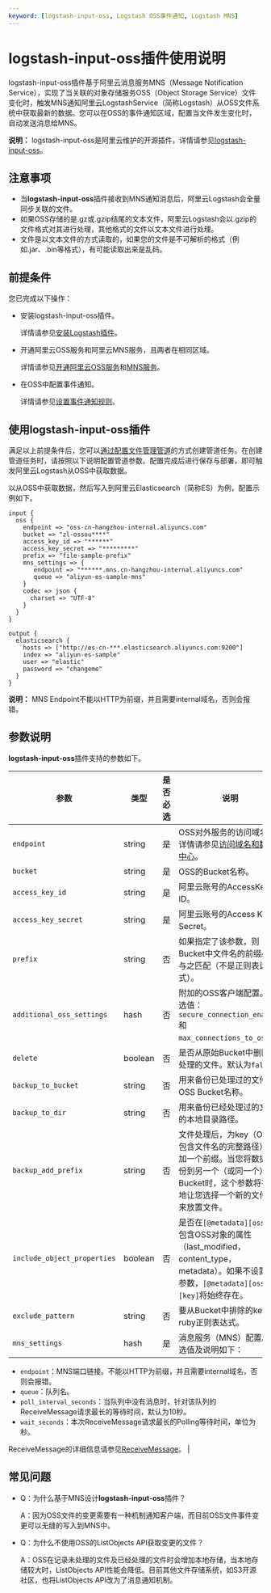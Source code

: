 ```yaml
---
keyword: [logstash-input-oss, Logstash OSS事件通知, Logstash MNS]
---
```


# logstash-input-oss插件使用说明

logstash-input-oss插件基于阿里云消息服务MNS（Message Notification Service），实现了当关联的对象存储服务OSS（Object Storage Service）文件变化时，触发MNS通知阿里云LogstashService（简称Logstash）从OSS文件系统中获取最新的数据。您可以在OSS的事件通知区域，配置当文件发生变化时，自动发送消息给MNS。

**说明：** logstash-input-oss是阿里云维护的开源插件，详情请参见[logstash-input-oss](https://github.com/aliyun/logstash-input-oss)。

## 注意事项

-   当**logstash-input-oss**插件接收到MNS通知消息后，阿里云Logstash会全量同步关联的文件。
-   如果OSS存储的是.gz或.gzip结尾的文本文件，阿里云Logstash会以.gzip的文件格式对其进行处理，其他格式的文件以文本文件进行处理。
-   文件是以文本文件的方式读取的，如果您的文件是不可解析的格式（例如.jar、.bin等格式），有可能读取出来是乱码。

## 前提条件

您已完成以下操作：

-   安装logstash-input-oss插件。

    详情请参见[安装Logstash插件](/cn.zh-CN/Logstash/插件配置/安装Logstash插件.md)。

-   开通阿里云OSS服务和阿里云MNS服务，且两者在相同区域。

    详情请参见[开通阿里云OSS服务](/cn.zh-CN/控制台用户指南/开通OSS服务.md)和[MNS服务](https://help.aliyun.com/document_detail/27423.html)。

-   在OSS中配置事件通知。

    详情请参见[设置事件通知规则](/cn.zh-CN/控制台用户指南/存储空间管理/基础设置/设置事件通知规则.md)。


## 使用logstash-input-oss插件

满足以上前提条件后，您可以[通过配置文件管理管道](/cn.zh-CN/Logstash/管道任务管理/通过配置文件管理管道.md)的方式创建管道任务。在创建管道任务时，请按照以下说明配置管道参数。配置完成后进行保存与部署，即可触发阿里云Logstash从OSS中获取数据。

以从OSS中获取数据，然后写入到阿里云Elasticsearch（简称ES）为例，配置示例如下。

```
input {
  oss {
    endpoint => "oss-cn-hangzhou-internal.aliyuncs.com"
    bucket => "zl-ossou****"
    access_key_id => "******"
    access_key_secret => "*********" 
    prefix => "file-sample-prefix"
    mns_settings => {
       endpoint => "******.mns.cn-hangzhou-internal.aliyuncs.com"
       queue => "aliyun-es-sample-mns"
    }
    codec => json {
      charset => "UTF-8"
    }
  }
}

output {
  elasticsearch {
    hosts => ["http://es-cn-***.elasticsearch.aliyuncs.com:9200"]
    index => "aliyun-es-sample"
    user => "elastic"
    password => "changeme"
  }
}
```

**说明：** MNS Endpoint不能以HTTP为前缀，并且需要internal域名，否则会报错。

## 参数说明

**logstash-input-oss**插件支持的参数如下。

|参数|类型|是否必选|说明|
|--|--|----|--|
|`endpoint`|string|是|OSS对外服务的访问域名，详情请参见[访问域名和数据中心](/cn.zh-CN/开发指南/访问域名（Endpoint）/访问域名和数据中心.md)。|
|`bucket`|string|是|OSS的Bucket名称。|
|`access_key_id`|string|是|阿里云账号的AccessKey ID。|
|`access_key_secret`|string|是|阿里云账号的Access Key Secret。|
|`prefix`|string|否|如果指定了该参数，则Bucket中文件名的前缀必须与之匹配（不是正则表达式）。|
|`additional_oss_settings`|hash|否|附加的OSS客户端配置。可选值：`secure_connection_enabled`和`max_connections_to_oss`。|
|`delete`|boolean|否|是否从原始Bucket中删除已处理的文件。默认为`false`。|
|`backup_to_bucket`|string|否|用来备份已处理过的文件的OSS Bucket名称。|
|`backup_to_dir`|string|否|用来备份已经处理过的文件的本地目录路径。|
|`backup_add_prefix`|string|否|文件处理后，为key（OSS中包含文件名的完整路径）附加一个前缀。当您将数据备份到另一个（或同一个）Bucket时，这个参数将有效地让您选择一个新的文件夹来放置文件。|
|`include_object_properties`|boolean|否|是否在`[@metadata][oss]`中包含OSS对象的属性（last\_modified，content\_type，metadata）。如果不设置此参数，`[@metadata][oss][key]`将始终存在。|
|`exclude_pattern`|string|否|要从Bucket中排除的key的ruby正则表达式。|
|`mns_settings`|hash|是|消息服务（MNS）配置。 可选值及说明如下：

-   `endpoint`：MNS端口链接。不能以HTTP为前缀，并且需要internal域名，否则会报错。
-   `queue`：队列名。
-   `poll_interval_seconds`：当队列中没有消息时，针对该队列的ReceiveMessage请求最长的等待时间，默认为10秒。
-   `wait_seconds`：本次ReceiveMessage请求最长的Polling等待时间，单位为秒。

ReceiveMessage的详细信息请参见[ReceiveMessage](https://help.aliyun.com/document_detail/35136.html)。 |

## 常见问题

-   Q：为什么基于MNS设计**logstash-input-oss**插件？

    A：因为OSS文件的变更需要有一种机制通知客户端，而目前OSS文件事件变更可以无缝的写入到MNS中。

-   Q：为什么不使用OSS的ListObjects API获取变更的文件？

    A：OSS在记录未处理的文件及已经处理的文件时会增加本地存储，当本地存储较大时，ListObjects API性能会降低。目前其他文件存储系统，如S3开源社区，也将ListObjects API改为了消息通知机制。


